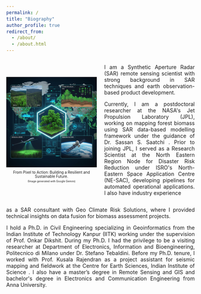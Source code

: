 ```yaml
---
permalink: /
title: "Biography"
author_profile: true
redirect_from: 
  - /about/
  - /about.html
---
```


<div style="display: flex; align-items: center; gap: 20px;">
  <div style="flex: 1;">
    <img src="images/gemini_1.jpg" alt="My Image" style="max-width: 100%; height: auto;">
    <figcaption style="font-size: 0.7em; text-align: center; margin-top: 0.5em;">
      From Pixel to Action: Building a Resilient and Sustainable Future.<br>
    </figcaption>
    <figcaption style="font-size: 0.5em; text-align: center; margin-top: 0.5em;">
      (Image generated with Google Gemini)
    </figcaption>
  </div>
  <div style="flex: 1; text-align: justify;">
    <p>I am a Synthetic Aperture Radar (SAR) remote sensing scientist with strong background in SAR techniques and earth observation-based product development. </p>
    <p>
      Currently, I am a postdoctoral researcher at the NASA's Jet Propulsion Laboratory (JPL), working on mapping forest biomass using SAR data-based modelling framework under the guidance of Dr. Sassan S. Saatchi . Prior to joining JPL, I served as a Research Scientist at the North Eastern Region Node for Disaster Risk Reduction under ISRO's North-Eastern Space Application Centre (NE-SAC), developing pipelines for automated operational applications. I also have industry experience 
    </p>
  </div>
</div>

<p style="text-align: justify;">
as a SAR consultant with Geo Climate Risk Solutions, where I provided technical insights on data fusion for biomass assessment projects.
</p>
<p style="text-align: justify;">
  I hold a Ph.D. in Civil Engineering specializing in Geoinformatics from the Indian Institute of Technology Kanpur (IITK) working under the supervision of Prof. Onkar Dikshit. During my Ph.D. I had the privilege to be a visiting researcher at Department of Electronics, Information and Bioengineering, Politecnico di Milano under Dr. Stefano Tebaldini. Before my Ph.D. tenure, I worked with Prof. Kusala Rajendran as a project assistant for seismic mapping and fieldwork at the Centre for Earth Sciences, Indian Institute of Science . I also have a  master’s degree in Remote Sensing and GIS and bachelor's degree in Electronics and Communication Engineering from Anna University.  
</p>